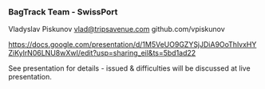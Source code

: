 ### BagTrack Team - SwissPort 

Vladyslav Piskunov <vlad@tripsavenue.com> github.com/vpiskunov

https://docs.google.com/presentation/d/1M5VeUO9GZYSjJDiA9OoThlvxHYZiKylrN06LNU8wXwI/edit?usp=sharing_eil&ts=5bd1ad22

See presentation for details - issued & difficulties will be discussed at live presentation.
